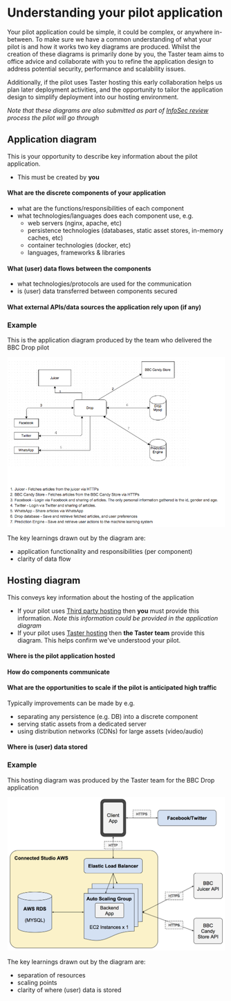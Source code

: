 # Understanding your pilot application

Your pilot application could be simple, it could be complex, or anywhere in-between.
To make sure we have a common understanding of what your pilot is and how it works two key diagrams are produced. 
Whilst the creation of these diagrams is primarily done by you, the Taster team aims to office advice and collaborate with you to refine the application design to address potential security, performance and scalability issues.

Additionally, if the pilot uses Taster hosting this early collaboration helps us plan later deployment activities, and the opportunity to tailor the application design to simplify deployment into our hosting environment. 

*Note that these diagrams are also submitted as part of [InfoSec review](information-security.md) process the pilot will go through*

## Application diagram

This is your opportunity to describe key information about the pilot application. 
- This must be created by **you**

#### What are the discrete components of your application
- what are the functions/responsibilities of each component
- what technologies/languages does each component use, e.g.
  - web servers (nginx, apache, etc)
  - persistence technologies (databases, static asset stores, in-memory caches, etc)
  - container technologies (docker, etc)
  - languages, frameworks & libraries

#### What (user) data flows between the components
- what technologies/protocols are used for the communication
- is (user) data transferred between components secured
 
#### What external APIs/data sources the application rely upon (if any)

### Example

This is the application diagram produced by the team who delivered the BBC Drop pilot
  
<img src="./images/drop-application.png" alt="BBC Drop application diagram" width="650" >

The key learnings drawn out by the diagram are:
- application functionality and responsibilities (per component) 
- clarity of data flow

## Hosting diagram

This conveys key information about the hosting of the application
- If your pilot uses [Third party hosting](hosting.md#third-party-hosted) then **you** must provide this information. *Note this information could be provided in the application diagram*
- If your pilot uses [Taster hosting](hosting.md#taster-hosted) then **the Taster team** provide this diagram. This helps confirm we've understood your pilot.

#### Where is the pilot application hosted

#### How do components communicate

#### What are the opportunities to scale if the pilot is anticipated high traffic 
Typically improvements can be made by e.g.
- separating any persistence (e.g. DB) into a discrete component
- serving static assets from a dedicated server
- using distribution networks (CDNs) for large assets (video/audio)
    
#### Where is (user) data stored

### Example

This hosting diagram was produced by the Taster team for the BBC Drop application
 
<img src="./images/drop-hosting.png" alt="BBC Drop hosting diagram" width="650" >

The key learnings drawn out by the diagram are:
- separation of resources
- scaling points
- clarity of where (user) data is stored
